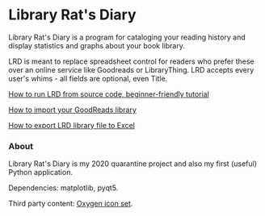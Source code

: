 # Library Rat's Diary

Library Rat's Diary is a program for cataloging your reading history and display statistics and graphs about your book library. 

LRD is meant to replace spreadsheet control for readers who prefer these over an online service like Goodreads or LibraryThing. LRD accepts every user's whims - all fields are optional, even Title.

[How to run LRD from source code, beginner-friendly tutorial](https://github.com/kl-dg/LRD/blob/master/docs/how_to_run_from_source_code.md)

[How to import your GoodReads library](https://github.com/kl-dg/LRD/tree/master/docs)

[How to export LRD library file to Excel](https://github.com/kl-dg/LRD/blob/master/docs/how_to_export_to_excel.md)


### About

Library Rat's Diary is my 2020 quarantine project and also my first (useful) Python application. 

Dependencies: matplotlib, pyqt5.

Third party content: [Oxygen icon set](https://github.com/KDE/oxygen-icons5).
